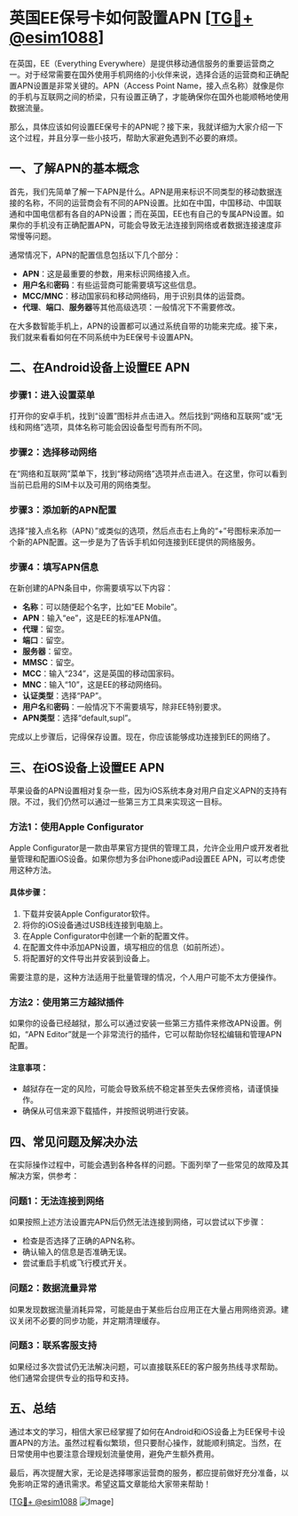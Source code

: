 # 英国EE保号卡如何設置APN [[TG💪+ @esim1088](https://t.me/s/esim1088)]

在英国，EE（Everything Everywhere）是提供移动通信服务的重要运营商之一。对于经常需要在国外使用手机网络的小伙伴来说，选择合适的运营商和正确配置APN设置是非常关键的。APN（Access Point Name，接入点名称）就像是你的手机与互联网之间的桥梁，只有设置正确了，才能确保你在国外也能顺畅地使用数据流量。

那么，具体应该如何设置EE保号卡的APN呢？接下来，我就详细为大家介绍一下这个过程，并且分享一些小技巧，帮助大家避免遇到不必要的麻烦。

## 一、了解APN的基本概念

首先，我们先简单了解一下APN是什么。APN是用来标识不同类型的移动数据连接的名称，不同的运营商会有不同的APN设置。比如在中国，中国移动、中国联通和中国电信都有各自的APN设置；而在英国，EE也有自己的专属APN设置。如果你的手机没有正确配置APN，可能会导致无法连接到网络或者数据连接速度非常慢等问题。

通常情况下，APN的配置信息包括以下几个部分：

- **APN**：这是最重要的参数，用来标识网络接入点。
- **用户名**和**密码**：有些运营商可能需要填写这些信息。
- **MCC/MNC**：移动国家码和移动网络码，用于识别具体的运营商。
- **代理**、**端口**、**服务器**等其他高级选项：一般情况下不需要修改。

在大多数智能手机上，APN的设置都可以通过系统自带的功能来完成。接下来，我们就来看看如何在不同系统中为EE保号卡设置APN。

## 二、在Android设备上设置EE APN

### 步骤1：进入设置菜单
打开你的安卓手机，找到“设置”图标并点击进入。然后找到“网络和互联网”或“无线和网络”选项，具体名称可能会因设备型号而有所不同。

### 步骤2：选择移动网络
在“网络和互联网”菜单下，找到“移动网络”选项并点击进入。在这里，你可以看到当前已启用的SIM卡以及可用的网络类型。

### 步骤3：添加新的APN配置
选择“接入点名称（APN）”或类似的选项，然后点击右上角的“+”号图标来添加一个新的APN配置。这一步是为了告诉手机如何连接到EE提供的网络服务。

### 步骤4：填写APN信息
在新创建的APN条目中，你需要填写以下内容：
- **名称**：可以随便起个名字，比如“EE Mobile”。
- **APN**：输入“ee”，这是EE的标准APN值。
- **代理**：留空。
- **端口**：留空。
- **服务器**：留空。
- **MMSC**：留空。
- **MCC**：输入“234”，这是英国的移动国家码。
- **MNC**：输入“10”，这是EE的移动网络码。
- **认证类型**：选择“PAP”。
- **用户名**和**密码**：一般情况下不需要填写，除非EE特别要求。
- **APN类型**：选择“default,supl”。

完成以上步骤后，记得保存设置。现在，你应该能够成功连接到EE的网络了。

## 三、在iOS设备上设置EE APN

苹果设备的APN设置相对复杂一些，因为iOS系统本身对用户自定义APN的支持有限。不过，我们仍然可以通过一些第三方工具来实现这一目标。

### 方法1：使用Apple Configurator
Apple Configurator是一款由苹果官方提供的管理工具，允许企业用户或开发者批量管理和配置iOS设备。如果你想为多台iPhone或iPad设置EE APN，可以考虑使用这种方法。

#### 具体步骤：
1. 下载并安装Apple Configurator软件。
2. 将你的iOS设备通过USB线连接到电脑上。
3. 在Apple Configurator中创建一个新的配置文件。
4. 在配置文件中添加APN设置，填写相应的信息（如前所述）。
5. 将配置好的文件导出并安装到设备上。

需要注意的是，这种方法适用于批量管理的情况，个人用户可能不太方便操作。

### 方法2：使用第三方越狱插件
如果你的设备已经越狱，那么可以通过安装一些第三方插件来修改APN设置。例如，“APN Editor”就是一个非常流行的插件，它可以帮助你轻松编辑和管理APN配置。

#### 注意事项：
- 越狱存在一定的风险，可能会导致系统不稳定甚至失去保修资格，请谨慎操作。
- 确保从可信来源下载插件，并按照说明进行安装。

## 四、常见问题及解决办法

在实际操作过程中，可能会遇到各种各样的问题。下面列举了一些常见的故障及其解决方案，供参考：

### 问题1：无法连接到网络
如果按照上述方法设置完APN后仍然无法连接到网络，可以尝试以下步骤：
- 检查是否选择了正确的APN名称。
- 确认输入的信息是否准确无误。
- 尝试重启手机或飞行模式开关。

### 问题2：数据流量异常
如果发现数据流量消耗异常，可能是由于某些后台应用正在大量占用网络资源。建议关闭不必要的同步功能，并定期清理缓存。

### 问题3：联系客服支持
如果经过多次尝试仍无法解决问题，可以直接联系EE的客户服务热线寻求帮助。他们通常会提供专业的指导和支持。

## 五、总结

通过本文的学习，相信大家已经掌握了如何在Android和iOS设备上为EE保号卡设置APN的方法。虽然过程看似繁琐，但只要耐心操作，就能顺利搞定。当然，在日常使用中也要注意合理规划流量使用，避免产生额外费用。

最后，再次提醒大家，无论是选择哪家运营商的服务，都应提前做好充分准备，以免影响正常的通讯需求。希望这篇文章能给大家带来帮助！

[[TG💪+ @esim1088](https://t.me/s/esim1088) ![Image](https://i.postimg.cc/4NQfJmqS/Snipaste-2025-05-13-00-14-12.png)]